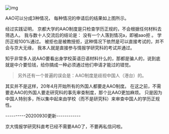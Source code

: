 ![img](https://tva1.sinaimg.cn/large/007S8ZIlly1gjk7t0920bj30k20bamyp.jpg)

AAO可以分成3种情况， 每种情况的申请后的结果如上图所示。

经过实践证明， 京都大学的AAO制度是只检查学历正规的，不会根据任何材料去筛选人。 我与数十人交流后的结论是： 没有一个人落到情况a，即被aao拒 。 学历正规100%通过。 被拒也是被教授拒，这种情况下依然是可以直接考试的，并不会与京大无缘， 我本人就是直接参与情报学研究科的考试并通过。

知乎非常多人说AAO要看出身学校英语日语材料什么的，那都是骗人的，说到底就是中介要恰钱，给你搞成一种必须通过他们申请才能过的错觉。



> 另外还有一个普遍的误会是：AAO制度是歧视中国人（港台）的。

其实并不是这样，20年4月开始所有的外国人都要走AAO制度。 在这之前，不需要走AAO的外国人要走研究科的事先审查制度，那个比AAO更加麻烦。 只是因为中国人特别多，所以集中起来由学校（而不是研究科）来审查中国人的学历正规性。





----------20200930更新------------



京大情报学研究科直考已经不需要AAO了，不要再私信问啦。
